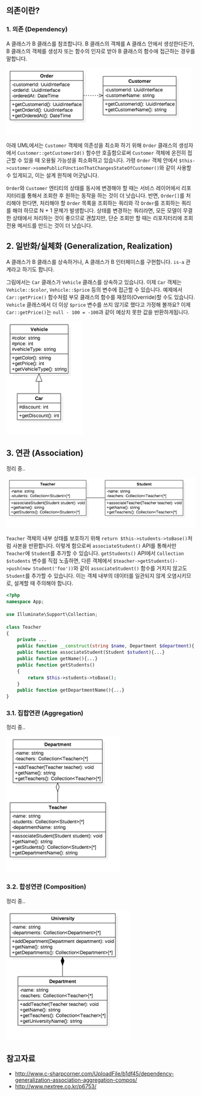 ## 의존이란?

### 1. 의존 (Dependency)

A 클래스가 B 클래스를 참조합니다. B 클래스의 객체를 A 클래스 안에서 생성한다든가, B 클래스의 객체를 생성자 또는 함수의 인자로 받아 B 클래스의 함수에 접근하는 경우를 말합니다. 

![](docs/png/Example__Dependency_0.png)

아래 UML에서는 `Customer` 객체에 의존성을 최소화 하기 위해 `Order` 클래스의 생성자에서 `Customer::getCustomerId()` 함수만 호출함으로써 `Customer` 객체에 온전히 접근할 수 있을 때 오용될 가능성을 최소화하고 있습니다. 가령 `Order` 객체 안에서 `$this->customer->somePublicFUnctionThatChangesStateOfCustomer()`와 같이 사용할 수 있게되고, 이는 설계 원칙에 어긋납니다.

`Order`와 `Customer` 엔티티의 상태를 동시에 변경해야 할 때는 서비스 레이어에서 리포지터리를 통해서 조회한 후 원하는 동작을 하는 것이 더 낫습니다. 반면, `Order[]`를 처리해야 한다면, 처리해야 할 `Order` 목록을 조회하는 쿼리와 각 `Order`를 조회하는 쿼리를 해야 하므로 N + 1 문제가 발생합니다. 상태를 변경하는 쿼리라면, 모든 모델이 무결한 상태에서 처리하는 것이 좋으므로 괜찮지만, 단순 조회만 할 때는 리포지터리에 조회 전용 메서드를 만드는 것이 더 낫습니다. 
    
## 2. 일반화/실체화 (Generalization, Realization)

A 클래스가 B 클래스를 상속하거나, A 클래스가 B 인터페이스를 구현합니다. `is-a` 관계라고 하기도 합니다.

그림에서는 `Car` 클래스가 `Vehicle` 클래스를 상속하고 있습니다. 이제 `Car` 객체는 `Vehicle::$color`, `Vehicle::$price` 등의 변수에 접근할 수 있습니다. 예제에서 `Car::getPrice()` 함수처럼 부모 클래스의 함수를 재정의(Override)할 수도 있습니다. `Vehicle` 클래스에서 더 이상 `$price` 변수를 쓰지 않기로 했다고 가정해 볼까요? 이제 `Car::getPrice()`는 `null - 100 = -100`과 같이 예상치 못한 값을 반환하게됩니다.

![](docs/png/Example__Generalization_1.png)

## 3. 연관 (Association)

정리 중..

![](docs/png/Example__Association_2.png)

`Teacher` 객체의 내부 상태를 보호하기 위해 `return $this->students->toBase()`처럼 사본을 반환합니다. 이렇게 함으로써 `associateStudent()` API를 통해서만 `Teacher`에 `Student`를 추가할 수 있습니다. `getStudents()` API에서 `Collection $students` 변수를 직접 노출하면, 다른 객체에서 `$teacher->getStudents()->push(new Student('foo'))`와 같이 `associateStudent()` 함수를 거치지 않고도 `Student`를 추가할 수 있습니다. 이는 객체 내부의 데이터를 일관되지 않게 오염시키므로, 설계할 때 주의해야 합니다.

```php
<?php
namespace App;

use Illuminate\Support\Collection;

class Teacher
{
    private ...
    public function __construct(string $name, Department $department){...}
    public function associateStudent(Student $student){...}
    public function getName(){...}
    public function getStudents()
    {
        return $this->students->toBase();
    }
    public function getDepartmentName(){...}
}
```

### 3.1. 집합연관 (Aggregation)

정리 중..

![](docs/png/Example__Aggregation_3.png)

### 3.2. 합성연관 (Composition)

정리 중..

![](docs/png/Example__Composition_4.png)

## 참고자료

- http://www.c-sharpcorner.com/UploadFile/b1df45/dependency-generalization-association-aggregation-compos/
- http://www.nextree.co.kr/p6753/
